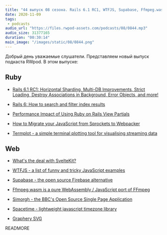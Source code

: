 ```yaml
---
title: "44 выпуск 08 сезона. Rails 6.1 RC1, WTFJS, Supabase, Ffmpeg.wasm, Termplot, Spacetime, Graphery SVG и прочее"
date: 2020-11-09
tags:
 - podcasts
audio_url: "https://files.rwpod-assets.com/podcasts/08/0844.mp3"
audio_size: 31377165
duration: "00:30:14"
main_image: "/images/static/08/0844.png"
---
```


Добрый день уважаемые слушатели. Представляем новый выпуск подкаста RWpod. В этом выпуске:

## Ruby

 - [Rails 6.1 RC1: Horizontal Sharding, Multi-DB Improvements, Strict Loading, Destroy Associations in Background, Error Objects, and more!](https://weblog.rubyonrails.org/2020/11/2/Rails-6-1-rc1-release/)
 - [Rails 6: How to search and filter index results](https://medium.com/@woodpecker21/rails-6-how-to-search-and-filter-index-results-2b7d4b348393)
 - [Performance Impact of Using Ruby on Rails View Partials](https://scoutapm.com/blog/performance-impact-of-using-ruby-on-rails-view-partials)


 - [How to Migrate your JavaScript from Sprockets to Webpacker](https://www.fastruby.io/blog/rails/webpack/from-sprockets-to-webpacker.html)
 - [Termplot - a simple terminal plotting tool for visualising streaming data](https://github.com/Martin-Nyaga/termplot)

## Web

 - [What's the deal with SvelteKit?](https://svelte.dev/blog/whats-the-deal-with-sveltekit)
 - [WTFJS - a list of funny and tricky JavaScript examples](https://github.com/denysdovhan/wtfjs#readme)


 - [Supabase - the open source Firebase alternative](https://supabase.io/)
 - [Ffmpeg.wasm is a pure WebAssembly / JavaScript port of FFmpeg](https://ffmpegwasm.github.io/)
 - [Simorgh - the BBC's Open Source Single Page Application](https://github.com/bbc/simorgh)
 - [Spacetime - lightweight javascript timezone library](https://github.com/spencermountain/spacetime)
 - [Graphery SVG](https://www.graphery.org/svg/)


READMORE
